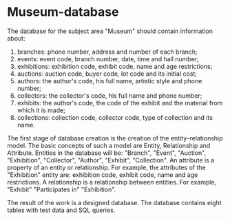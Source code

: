 # Museum-database

The database for the subject area "Museum" should contain information about: 
1. branches: phone number, address and number of each branch;
2. events: event code, branch number, date, time and hall number;
3. exhibitions: exhibition code, exhibit code, name and age restrictions;
4. auctions: auction code, buyer code, lot code and its initial cost;
5. authors: the author's code, his full name, artistic style and phone number; 
6. collectors: the collector's code, his full name and phone number;
7. exhibits: the author's code, the code of the exhibit and the material from which it is made;
8. collections: collection code, collector code, type of collection and its name.

The first stage of database creation is the creation of the entity–relationship model. 
The basic concepts of such a model are Entity, Relationship and Attribute.
Entities in the database will be: "Branch", "Event", "Auction", "Exhibition", "Collector", "Author", "Exhibit", "Collection".
An attribute is a property of an entity or relationship. 
For example, the attributes of the "Exhibition" entity are: exhibition code, exhibit code, name and age restrictions.
A relationship is a relationship between entities. 
For example, "Exhibit" "Participates in" "Exhibition".

The result of the work is a designed database. The database contains eight tables with test data and SQL queries.
